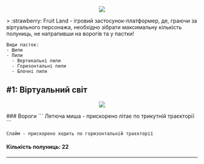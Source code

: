 <p align="center">
  <img src="https://user-images.githubusercontent.com/71783287/224485689-eee3dc2c-09ce-45e4-9766-77be0854de02.png" />
</p>
> :strawberry: Fruit Land - ігровий застосунок-платформер, де, граючи за віртуального персонажа, необхідно зібрати максимальну кількість полуниць, не натрапивши на ворогів та у пастки!

```
Види пасток:
- Шипи
- Пили
  - Вертикальні пили
  - Горизонтальні пили
  - Блочні пили
```

## #1: Віртуальний світ
<p align="center">
  <img src="https://user-images.githubusercontent.com/71783287/224485403-6ff5d7e1-8174-4664-83b0-b047b6020a02.png" />
</p>
### Вороги
```
Летюча миша - прискорено літає по трикутній траєкторії
```

```
Слайм - прискорено ходить по горизонтальній траєкторії
```

#### Кількість полуниць: 22
------
